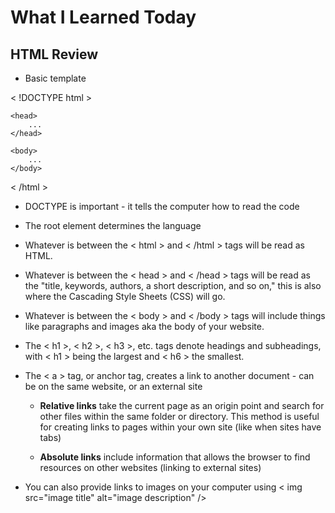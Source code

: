 # What I Learned Today 

## HTML Review 

- Basic template

< !DOCTYPE html >
<html lang="en">

    <head>
        ...
    </head>

    <body>
        ...
    </body>

< /html >

- DOCTYPE is important - it tells the computer how to read the code 

- The root element determines the language 

- Whatever is between the < html > and < /html > tags will be read as HTML.

- Whatever is between the < head > and < /head > tags will be read as the "title, keywords, authors, a short description, and so on," this is also where the Cascading Style Sheets (CSS) will go. 

- Whatever is between the < body > and < /body > tags will include things like paragraphs and images aka the body of your website.

- The < h1 >, < h2 >, < h3 >, etc. tags denote headings and subheadings, with < h1 > being the largest and < h6 > the smallest.

- The < a > tag, or anchor tag, creates a link to another document - can be on the same website, or an external site

    - **Relative links** take the current page as an origin point and search for other files within the same folder or directory. This method is useful for creating links to pages within your own site (like when sites have tabs)

    - **Absolute links** include information that allows the browser to find resources on other websites (linking to external sites) 

- You can also provide links to images on your computer using < img src="image title" alt="image description" />